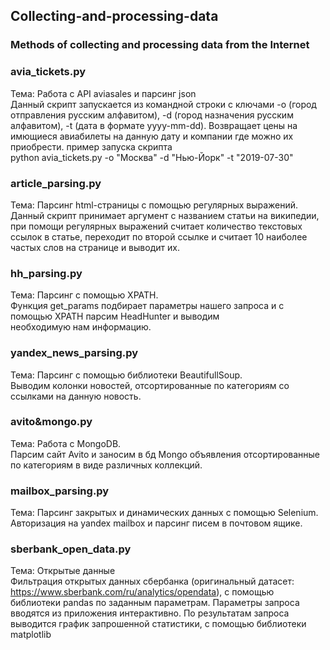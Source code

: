 ## Collecting-and-processing-data
### Methods of collecting and processing data from the Internet

### avia_tickets.py
Тема: Работа с API aviasales и парсинг json  
Данный скрипт запускается из командной строки с ключами -o (город отправления русским алфавитом), -d (город назначения русским алфавитом),
-t (дата в формате yyyy-mm-dd). Возвращает цены на имющиеся авиабилеты на данную дату и компании где можно их приобрести.
пример запуска скрипта  
python avia_tickets.py -o "Москва" -d "Нью-Йорк" -t "2019-07-30"


### article_parsing.py
Тема: Парсинг html-страницы с помощью регулярных выражений.    
Данный скрипт принимает аргумент с названием статьи на википедии, при помощи регулярных выражений считает количество текстовых ссылок в   статье, переходит по второй ссылке и считает 10 наиболее частых слов на странице и выводит их.

### hh_parsing.py
Тема: Парсинг с помощью XPATH.  
Функция get_params подбирает параметры нашего запроса и с помощью XPATH парсим HeadHunter и выводим  
необходимую нам информацию.  

### yandex_news_parsing.py    
Тема: Парсинг с помощью библиотеки BeautifullSoup.    
Выводим колонки новостей, отсортированные по категориям со ссылками на данную новость.  

### avito&mongo.py  
Тема: Работа с MongoDB.    
Парсим сайт Avito и заносим в бд Mongo объявления отсортированные по категориям в виде различных коллекций.  

### mailbox_parsing.py  
Тема: Парсинг закрытых и динамических данных с помощью Selenium.  
Авторизация на yandex mailbox и парсинг писем в почтовом ящике.   

### sberbank_open_data.py  
Тема: Открытые данные  
Фильтрация открытых данных сбербанка (оригинальный датасет: https://www.sberbank.com/ru/analytics/opendata), с помощью    
библиотеки pandas по заданным параметрам. Параметры запроса вводятся из приложения интерактивно. По результатам запроса    
выводится график запрошенной статистики, с помощью библиотеки matplotlib



